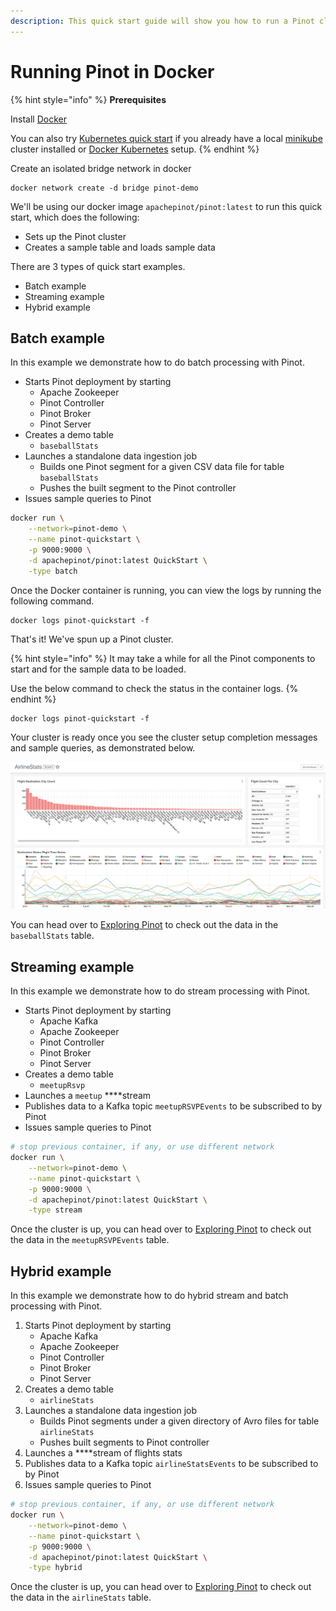 ```yaml
---
description: This quick start guide will show you how to run a Pinot cluster using Docker.
---
```


# Running Pinot in Docker

{% hint style="info" %}
**Prerequisites**

Install [Docker](https://hub.docker.com/editions/community/docker-ce-desktop-mac)

You can also try [Kubernetes quick start](kubernetes-quickstart.md) if you already have a local [minikube](https://kubernetes.io/docs/tasks/tools/install-minikube/) cluster installed or [Docker Kubernetes](https://www.docker.com/products/kubernetes) setup.
{% endhint %}

Create an isolated bridge network in docker

```text
docker network create -d bridge pinot-demo
```

We'll be using our docker image `apachepinot/pinot:latest` to run this quick start, which does the following:

* Sets up the Pinot cluster
* Creates a sample table and loads sample data

There are 3 types of quick start examples.

* Batch example
* Streaming example
* Hybrid example

## Batch example

In this example we demonstrate how to do batch processing with Pinot.

* Starts Pinot deployment by starting
  * Apache Zookeeper
  * Pinot Controller
  * Pinot Broker
  * Pinot Server
* Creates a demo table
  * `baseballStats`
* Launches a standalone data ingestion job
  * Builds one Pinot segment for a given CSV data file for table `baseballStats`
  * Pushes the built segment to the Pinot controller
* Issues sample queries to Pinot

```bash
docker run \
    --network=pinot-demo \
    --name pinot-quickstart \
    -p 9000:9000 \
    -d apachepinot/pinot:latest QuickStart \
    -type batch
```

Once the Docker container is running, you can view the logs by running the following command.

```text
docker logs pinot-quickstart -f
```

That's it! We've spun up a Pinot cluster. 

{% hint style="info" %}
It may take a while for all the Pinot components to start and for the sample data to be loaded. 

Use the below command to check the status in the container logs.
{% endhint %}

```text
docker logs pinot-quickstart -f
```

Your cluster is ready once you see the cluster setup completion messages and sample queries, as demonstrated below.

![Cluster Setup Completion Example ](../../.gitbook/assets/image%20%281%29.png)

You can head over to [Exploring Pinot](../../features/exploring-pinot.md) to check out the data in the `baseballStats` table.

## Streaming example

In this example we demonstrate how to do stream processing with Pinot.

* Starts Pinot deployment by starting
  * Apache Kafka
  * Apache Zookeeper
  * Pinot Controller
  * Pinot Broker
  * Pinot Server
* Creates a demo table
  * `meetupRsvp`
* Launches a `meetup` ****stream
* Publishes data to a Kafka topic `meetupRSVPEvents` to be subscribed to by Pinot
* Issues sample queries to Pinot

```bash
# stop previous container, if any, or use different network
docker run \
    --network=pinot-demo \
    --name pinot-quickstart \
    -p 9000:9000 \
    -d apachepinot/pinot:latest QuickStart \
    -type stream
```

Once the cluster is up, you can head over to  [Exploring Pinot](../../features/exploring-pinot.md) to check out the data in the `meetupRSVPEvents` table.

## Hybrid example

In this example we demonstrate how to do hybrid stream and batch processing with Pinot.

1. Starts Pinot deployment by starting
   * Apache Kafka
   * Apache Zookeeper
   * Pinot Controller
   * Pinot Broker
   * Pinot Server
2. Creates a demo table
   * `airlineStats`
3. Launches a standalone data ingestion job
   * Builds Pinot segments under a given directory of Avro files for table `airlineStats`
   * Pushes built segments to Pinot controller
4. Launches a ****stream of flights stats
5. Publishes data to a Kafka topic `airlineStatsEvents` to be subscribed to by Pinot
6. Issues sample queries to Pinot 

```bash
# stop previous container, if any, or use different network
docker run \
    --network=pinot-demo \
    --name pinot-quickstart \
    -p 9000:9000 \
    -d apachepinot/pinot:latest QuickStart \
    -type hybrid
```

Once the cluster is up, you can head over to  [Exploring Pinot](../../features/exploring-pinot.md) to check out the data in the `airlineStats` table.

